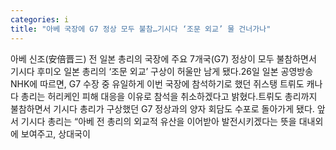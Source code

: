 ```yaml
---
categories: i
title: "아베 국장에 G7 정상 모두 불참…기시다 ‘조문 외교’ 물 건너가나"
---
```

아베 신조(安倍晋三) 전 일본 총리의 국장에 주요 7개국(G7) 정상이 모두 불참하면서 기시다 후미오 일본 총리의 ‘조문 외교’ 구상이 허울만 남게 됐다.26일 일본 공영방송 NHK에 따르면, G7 수장 중 유일하게 이번 국장에 참석하기로 했던 쥐스탱 트뤼도 캐나다 총리는 허리케인 피해 대응을 이유로 참석을 취소하겠다고 밝혔다.트뤼도 총리까지 불참하면서 기시다 총리가 구상했던 G7 정상과의 양자 회담도 수포로 돌아가게 됐다. 앞서 기시다 총리는 “아베 전 총리의 외교적 유산을 이어받아 발전시키겠다는 뜻을 대내외에 보여주고, 상대국이